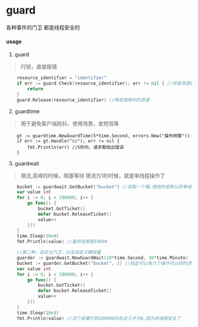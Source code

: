 # guard
各种事件的门卫
都是线程安全的

#### usage

1. guard
> 行锁，直接报错
```go
    resource_identifier = "identifier"
    if err := guard.Check(resource_identifier); err != nil { //检查资源是否在使用
    	return
    }
    guard.Release(resource_identifier) //释放使用中的资源
```
2. guardtime
> 用于避免客户端防抖，使用场景，发短信等
```
	gt := guardtime.NewGuardTime(5*time.Second, errors.New("操作频繁"))
	if err := gt.Handle("cc"); err != nil {
		fmt.Println(err) //5秒内，请求都抛出错误
	}
```
  
3. guardwait
> 限流,高峰的时候，阻塞等待
> 限流为1的时候，就是单线程操作了
```go
	bucket := guardwait.GetBucket("bucket") //获取一个桶,使用的是默认的单线程门卫
	var value int
	for i := 0; i < 100000; i++ {
		go func() {
			bucket.GotTicket()
			defer bucket.ReleaseTicket()
			value++
		}()
	}
	time.Sleep(10e9)
	fmt.Println(value) //最终结果是10000

    //第二种，自定义门卫，以及自定义桶容量
    guarder := guardwait.NewGuardWait(10*time.Second, 30*time.Minute)
	bucket := guarder.GetBucket("bucket", 2) //指定可以有几个操作可以同时进去访问资源
	var value int
	for i := 0; i < 100000; i++ {
		go func() {
			bucket.GotTicket()
			defer bucket.ReleaseTicket()
			value++
		}()
	}
	time.Sleep(10e9)
	fmt.Println(value) //这个结果打到100000的机会几乎为0,因为非线程安全了
```
